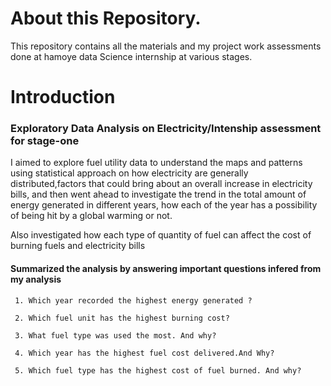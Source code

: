 # About this Repository. 
This repository contains all the materials and my project  work assessments
done at hamoye data Science internship at various stages.

# Introduction 
### Exploratory Data Analysis on Electricity/Intenship assessment for stage-one 

I aimed to explore fuel utility data to understand
the maps and patterns using statistical approach on
how electricity are generally distributed,factors that
could bring about an overall increase in electricity bills,
and then went ahead to investigate the trend in the total 
amount of energy generated in different years, how each of the 
year has a possibility of being hit by a global warming or not. 

Also investigated how each type of quantity of fuel can 
affect the cost of burning fuels and electricity bills 

#### Summarized the analysis by answering important questions infered from my analysis 

     1. Which year recorded the highest energy generated ?

     2. Which fuel unit has the highest burning cost?

     3. What fuel type was used the most. And why? 
     
     4. Which year has the highest fuel cost delivered.And Why? 
     
     5. Which fuel type has the highest cost of fuel burned. And why? 
 
